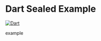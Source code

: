 #  Dart Sealed Example

[![Dart](https://github.com/6thsolution/dart_sealed/actions/workflows/dart.yml/badge.svg)](https://github.com/6thsolution/dart_sealed/actions/workflows/dart.yml)

example
